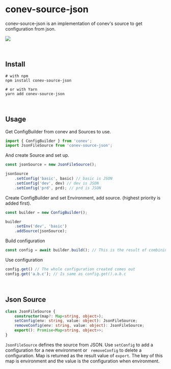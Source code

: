 # conev-source-json

conev-source-json is an implementation of conev's source to get configuration from json.

![](https://img.shields.io/npm/dm/conev-source-json.png?style=flat-square)

​    

## Install

```shell
# with npm 
npm install conev-source-json
 
# or with Yarn 
yarn add conev-source-json
```

​    

## Usage

Get ConfigBuilder from conev and Sources to use.

```typescript
import { ConfigBuilder } from 'conev';
import JsonFileSource from 'conev-source-json';
```

And create Source and set up.

```typescript
const jsonSource = new JsonFileSource();

jsonSource    
	.setConfig('basic', basic) // basic is JSON
    .setConfig('dev', dev) // dev is JSON
    .setConfig('prd', prd); // prd is JSON
```

Create ConfigBuilder and set Environment, add source. (highest priority is added first).

```typescript
const builder = new ConfigBuilder();

builder
    .setEnv('dev', 'basic')
    .addSource(jsonSource);
```

Build configuration

```typescript
const config = await builder.build(); // This is the result of combining dev and basic.
```

Use configuration

```typescript
config.get() // The whole configuration created comes out
config.get('a.b.c'); // Is same as config.get().a.b.c
```

​    

## Json Source

```typescript
class JsonFileSource {
    constructor(map?: Map<string, object>);
    setConfig(env: string, value: object): JsonFileSource;
    removeConfig(env: string, value: object): JsonFileSource;
    export(): Promise<Map<string, object>>;
}

```

`JsonFileSource` defines the source from JSON. Use `setConfig` to add a configuration for a new environment or ` removeConfig` to delete a configuration. Map is returned as the result value of `export`. The key of this map is environment and the value is the configuration when environment.

​    

